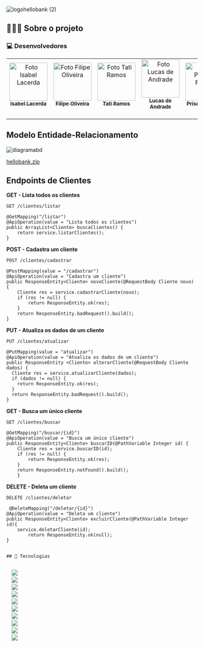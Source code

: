 
![logohellobank (2)](https://user-images.githubusercontent.com/106891550/191657706-f0bbb973-5af6-4d30-83f9-17b4f8d623e8.png)


## 👨🏻‍💻 Sobre o projeto

### 💻 Desenvolvedores
<table>
  <tr>
    <td align="center">
      <a href="https://github.com/lacerdaisab" target="_blank">
        <img src="https://avatars.githubusercontent.com/lacerdaisab" width="100px;" alt="Foto Isabel Lacerda"/> <br>
        <sub><b> Isabel Lacerda </b></sub> <br>
        <sub><i> </sub> <br>
      </a>
    </td>
    <td align="center">
      <a href="https://github.com/Filipe-Oliveir4" target="_blank">
        <img src="https://avatars.githubusercontent.com/Filipe-Oliveir4" width="100px;"alt="Foto Filipe Oliveira"/> <br>
        <sub><b> Filipe Oliveira </b></sub> <br>
        <sub><i>  </i></sub> <br>
      </a>
    </td>
    <td align="center">
      <a href="https://github.com/tatiramoos" target="_blank">
        <img src="https://avatars.githubusercontent.com/tatiramoos" width="100px;" alt="Foto Tati Ramos"/> <br>
        <sub><b> Tati Ramos </b></sub> <br>
        <sub><i>  </i></sub> <br>
      </a>
    </td>
    <td align="center">
      <a href="https://github.com/saculna" target="_blank">
        <img src="https://avatars.githubusercontent.com/saculna" width="100px;" alt="Foto Lucas de Andrade"/> <br>
        <sub><b> Lucas de Andrade </b></sub> <br>
        <sub><i>  </i></sub> <br>
      </a>
    </td>
    <td align="center">
      <a href="https://github.com/priscilafraifer" target="_blank">
        <img src="https://avatars.githubusercontent.com/priscilafraifer" width="100px;" alt="Foto Priscila Fraifer"/> <br>
        <sub><b> Priscila Fraifer </b></sub> <br>
        <sub><i>  </i></sub> <br>
      </a>
    </td>
  </tr>
</table>



## Modelo Entidade-Relacionamento

![diagramabd](https://user-images.githubusercontent.com/106891550/191657354-b21ce5a8-e524-4ab2-97f0-fe1d13391be4.png)

[hellobank.zip](https://github.com/tatiramoos/projeto-ibm-hellobank/files/9622178/hellobank.zip)


## Endpoints de Clientes

 <b> GET - Lista todos os clientes </b>

`GET /clientes/listar`

    @GetMapping("/listar")
    @ApiOperation(value = "Lista todos os clientes")
    public ArrayList<Cliente> buscaClientes() {
        return service.listarClientes();
    }

<b> POST - Cadastra um cliente </b>

`POST /clientes/cadastrar`

    @PostMapping(value = "/cadastrar")
    @ApiOperation(value = "Cadastra um cliente")
    public ResponseEntity<Cliente> novoCliente(@RequestBody Cliente novo) {
        Cliente res = service.cadastrarCliente(novo);
        if (res != null) {
            return ResponseEntity.ok(res);
        }
        return ResponseEntity.badRequest().build();
    }

<b> PUT - Atualiza os dados de um cliente </b>

`PUT /clientes/atualizar`

    @PutMapping(value = "atualizar")
    @ApiOperation(value = "Atualiza os dados de um cliente")
    public ResponseEntity <Cliente> alterarCliente(@RequestBody Cliente dados) {
      Cliente res = service.atualizarCliente(dados);
      if (dados != null) {
        return ResponseEntity.ok(res);
      }
      return ResponseEntity.badRequest().build();
    }

<b> GET - Busca um único cliente </b>

`GET /clientes/buscar`

    @GetMapping("/buscar/{id}")
    @ApiOperation(value = "Busca um único cliente")
    public ResponseEntity<Cliente> buscarID(@PathVariable Integer id) {
        Cliente res = service.buscarID(id);
        if (res != null) {
            return ResponseEntity.ok(res);
        }
        return ResponseEntity.notFound().build();
        }
        
 <b> DELETE - Deleta um cliente </b>

`DELETE /clientes/deletar`

     @DeleteMapping("/deletar/{id}")
    @ApiOperation(value = "Deleta um cliente")
    public ResponseEntity<Cliente> excluirCliente(@PathVariable Integer id){
        service.deletarCliente(id);
            return ResponseEntity.ok(null);
    }
    
    
    ## 🚀 Tecnologias

<code>
  <img src="https://img.shields.io/badge/Trello-0052CC?style=for-the-badge&logo=trello&logoColor=white"/>
  <img src="https://img.shields.io/badge/Shell_Script-121011?style=for-the-badge&logo=gnu-bash&logoColor=white"/>
  <img src="https://img.shields.io/badge/Visual_Studio-5C2D91?style=for-the-badge&logo=visual%20studio&logoColor=white"/>
  <img src=https://img.shields.io/badge/GIT-E44C30?style=for-the-badge&logo=git&logoColor=white/>
  <img src="https://img.shields.io/badge/Java-ED8B00?style=for-the-badge&logo=java&logoColor=white"/>
  <img src="https://img.shields.io/badge/Spring-6DB33F?style=for-the-badge&logo=spring&logoColor=white"/>
  <img src="https://img.shields.io/badge/Jenkins-D33833?style=for-the-badge&logo=jenkins&logoColor=white"/>
  <img src="https://img.shields.io/badge/Docker-2496ED?style=for-the-badge&logo=docker&logoColor=white"/>
  <img src="https://img.shields.io/badge/Amazon_AWS-232F3E?style=for-the-badge&logo=amazon-aws&logoColor=white"/>
  <img src="https://img.shields.io/badge/MySQL-00000F?style=for-the-badge&logo=mysql&logoColor=white"/>
</code>

